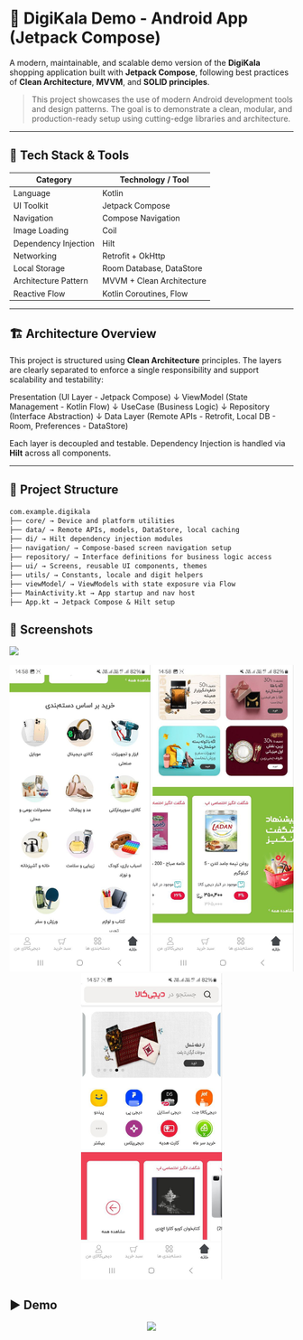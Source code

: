 # 📱 DigiKala Demo - Android App (Jetpack Compose)

A modern, maintainable, and scalable demo version of the **DigiKala** shopping application built with **Jetpack Compose**, following best practices of **Clean Architecture**, **MVVM**, and **SOLID principles**.

> This project showcases the use of modern Android development tools and design patterns. The goal is to demonstrate a clean, modular, and production-ready setup using cutting-edge libraries and architecture.

---

## 🧱 Tech Stack & Tools

| Category               | Technology / Tool                           |
|------------------------|---------------------------------------------|
| Language               | Kotlin                                      |
| UI Toolkit             | Jetpack Compose                             |
| Navigation             | Compose Navigation                          |
| Image Loading          | Coil                                        |
| Dependency Injection   | Hilt                                        |
| Networking             | Retrofit + OkHttp                           |
| Local Storage          | Room Database, DataStore                    |
| Architecture Pattern   | MVVM + Clean Architecture                   |
| Reactive Flow          | Kotlin Coroutines, Flow                     |


---

## 🏗️ Architecture Overview

This project is structured using **Clean Architecture** principles. The layers are clearly separated to enforce a single responsibility and support scalability and testability:



Presentation (UI Layer - Jetpack Compose)
↓
ViewModel (State Management - Kotlin Flow)
↓
UseCase (Business Logic)
↓
Repository (Interface Abstraction)
↓
Data Layer (Remote APIs - Retrofit, Local DB - Room, Preferences - DataStore)


Each layer is decoupled and testable. Dependency Injection is handled via **Hilt** across all components.

---

## 📁 Project Structure
```
com.example.digikala
├── core/ → Device and platform utilities
├── data/ → Remote APIs, models, DataStore, local caching
├── di/ → Hilt dependency injection modules
├── navigation/ → Compose-based screen navigation setup
├── repository/ → Interface definitions for business logic access
├── ui/ → Screens, reusable UI components, themes
├── utils/ → Constants, locale and digit helpers
├── viewModel/ → ViewModels with state exposure via Flow
├── MainActivity.kt → App startup and nav host
├── App.kt → Jetpack Compose & Hilt setup

```


## 📸 Screenshots

![](./screenshots/HomeScreen1.png)


<p align="center">
  <img src="./screenshots/HomeScreen1.jpg" width="250"/>
  <img src="./screenshots/HomeScreen2.jpg" width="250"/>
  <img src="./screenshots/HomeScreen3.jpg" width="250"/>
</p>

## ▶️ Demo

<p align="center">
  <img src="./demo/HomeScreen.gif" width="320"/>
</p>

